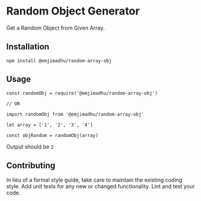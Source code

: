 Random Object Generator
=========

Get a Random Object from Given Array.

## Installation

  `npm install @emjimadhu/random-array-obj`

## Usage

    const randomObj = require('@emjimadhu/random-array-obj')

    // OR

    import randomObj from '@emjimadhu/random-array-obj'

    let array = ['1', '2', '3', '4']

    const objRandom = randomObj(array)


  Output should be `2`


## Contributing

In lieu of a formal style guide, take care to maintain the existing coding style. Add unit tests for any new or changed functionality. Lint and test your code.

